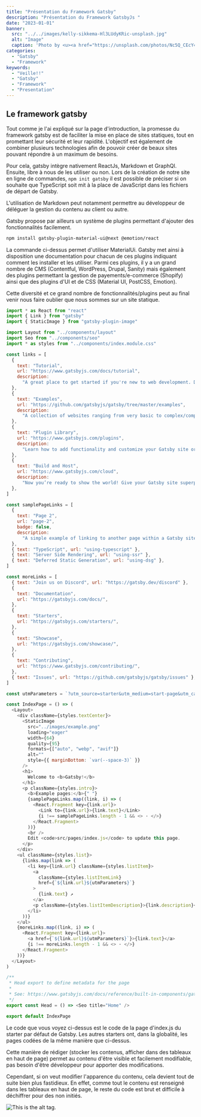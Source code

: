 ```yaml
---
title: "Présentation du Framework Gatsby"
description: "Présentation du Framework GatsbyJs "
date: "2023-01-01"
banner:
  src: "../../images/kelly-sikkema-Hl3LUdyKRic-unsplash.jpg"
  alt: "Image"
  caption: 'Photo by <u><a href="https://unsplash.com/photos/Nc5Q_CEcY44">Florian Olivo</a></u>'
categories:
  - "Gatsby"
  - "Framework"
keywords:
  - "Veille!!"
  - "Gatsby"
  - "Framework"
  - "Presentation"
---
```


## Le framework gatsby

Tout comme je l'ai expliqué sur la page d'introduction, la promesse du framework gatsby est de faciliter la mise en place de sites statiques, tout en promettant leur sécurité et leur rapidité. L'objectif est également de combiner plusieurs technologies afin de pouvoir créer de beaux sites pouvant répondre à un maximum de besoins.

Pour cela, gatsby intègre nativement ReactJs, Markdown et GraphQl. Ensuite, libre à nous de les utiliser ou non. 
Lors de la création de notre site en ligne de commandes, ```npm init gatsby``` il est possible de préciser si on souhaite que TypeScript soit mit à la place de JavaScript dans les fichiers de départ de Gatsby.

L'utilisation de Markdown peut notamment permettre au développeur de déléguer la gestion du contenu au client ou autre. 

Gatsby propose par ailleurs un système de plugins permettant d'ajouter des fonctionnalités facilement. 
```sh
npm install gatsby-plugin-material-ui@next @emotion/react
```
La commande ci-dessus permet d'utiliser MaterialUi. 
Gatsby met ainsi à disposition une documentation pour chacun de ces plugins indiquant comment les installer et les utiliser.
Parmi ces plugins, il y a un grand nombre de CMS (Contentful, WordPress, Drupal, Sanity) mais également des plugins permettant la gestion de payements/e-commerce (Shopify) ainsi que des plugins d'UI et de CSS (Material UI, PostCSS, Emotion).

Cette diversité et ce grand nombre de fonctionnalités/plugins peut au final venir nous faire oublier que nous sommes sur un site statique. 

```js
import * as React from "react"
import { Link } from "gatsby"
import { StaticImage } from "gatsby-plugin-image"

import Layout from "../components/layout"
import Seo from "../components/seo"
import * as styles from "../components/index.module.css"

const links = [
  {
    text: "Tutorial",
    url: "https://www.gatsbyjs.com/docs/tutorial",
    description:
      "A great place to get started if you're new to web development. Designed to guide you through setting up your first Gatsby site.",
  },
  {
    text: "Examples",
    url: "https://github.com/gatsbyjs/gatsby/tree/master/examples",
    description:
      "A collection of websites ranging from very basic to complex/complete that illustrate how to accomplish specific tasks within your Gatsby sites.",
  },
  {
    text: "Plugin Library",
    url: "https://www.gatsbyjs.com/plugins",
    description:
      "Learn how to add functionality and customize your Gatsby site or app with thousands of plugins built by our amazing developer community.",
  },
  {
    text: "Build and Host",
    url: "https://www.gatsbyjs.com/cloud",
    description:
      "Now you’re ready to show the world! Give your Gatsby site superpowers: Build and host on Gatsby Cloud. Get started for free!",
  },
]

const samplePageLinks = [
  {
    text: "Page 2",
    url: "page-2",
    badge: false,
    description:
      "A simple example of linking to another page within a Gatsby site",
  },
  { text: "TypeScript", url: "using-typescript" },
  { text: "Server Side Rendering", url: "using-ssr" },
  { text: "Deferred Static Generation", url: "using-dsg" },
]

const moreLinks = [
  { text: "Join us on Discord", url: "https://gatsby.dev/discord" },
  {
    text: "Documentation",
    url: "https://gatsbyjs.com/docs/",
  },
  {
    text: "Starters",
    url: "https://gatsbyjs.com/starters/",
  },
  {
    text: "Showcase",
    url: "https://gatsbyjs.com/showcase/",
  },
  {
    text: "Contributing",
    url: "https://www.gatsbyjs.com/contributing/",
  },
  { text: "Issues", url: "https://github.com/gatsbyjs/gatsby/issues" },
]

const utmParameters = `?utm_source=starter&utm_medium=start-page&utm_campaign=default-starter`

const IndexPage = () => (
  <Layout>
    <div className={styles.textCenter}>
      <StaticImage
        src="../images/example.png"
        loading="eager"
        width={64}
        quality={95}
        formats={["auto", "webp", "avif"]}
        alt=""
        style={{ marginBottom: `var(--space-3)` }}
      />
      <h1>
        Welcome to <b>Gatsby!</b>
      </h1>
      <p className={styles.intro}>
        <b>Example pages:</b>{" "}
        {samplePageLinks.map((link, i) => (
          <React.Fragment key={link.url}>
            <Link to={link.url}>{link.text}</Link>
            {i !== samplePageLinks.length - 1 && <> · </>}
          </React.Fragment>
        ))}
        <br />
        Edit <code>src/pages/index.js</code> to update this page.
      </p>
    </div>
    <ul className={styles.list}>
      {links.map(link => (
        <li key={link.url} className={styles.listItem}>
          <a
            className={styles.listItemLink}
            href={`${link.url}${utmParameters}`}
          >
            {link.text} ↗
          </a>
          <p className={styles.listItemDescription}>{link.description}</p>
        </li>
      ))}
    </ul>
    {moreLinks.map((link, i) => (
      <React.Fragment key={link.url}>
        <a href={`${link.url}${utmParameters}`}>{link.text}</a>
        {i !== moreLinks.length - 1 && <> · </>}
      </React.Fragment>
    ))}
  </Layout>
)

/**
 * Head export to define metadata for the page
 *
 * See: https://www.gatsbyjs.com/docs/reference/built-in-components/gatsby-head/
 */
export const Head = () => <Seo title="Home" />

export default IndexPage
```


Le code que vous voyez ci-dessus est le code de la page d'index.js du starter par défaut de Gatsby.
Les autres starters ont, dans la globalité, les pages codées de la même manière que ci-dessus. 

Cette manière de rédiger (stocker les contenus, afficher dans des tableaux en haut de page) permet au contenu d'être visible et facilement modifiable, pas besoin d'être développeur pour apporter des modifications.

Cependant, si on veut modifier l'apparence du contenu, cela devient tout de suite bien plus fastidieux. En effet, comme tout le contenu est renseigné dans les tableaux en haut de page, le reste du code est brut et difficile à déchiffrer pour des non initiés.


![This is the alt tag.](../../images/charles-deluvio-DgoyKNgPiFQ-unsplash.jpg)
